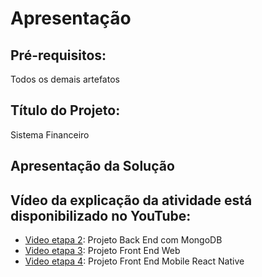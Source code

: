 # Apresentação

## Pré-requisitos:
Todos os demais artefatos

## Título do Projeto:
Sistema Financeiro

## Apresentação da Solução
## Vídeo da explicação da atividade está disponibilizado no YouTube:

- [Video etapa 2](https://youtu.be/oc-NHYFxGlI): Projeto Back End com MongoDB
- [Video etapa 3](https://youtu.be/9lc6o-Mj3PM): Projeto Front End Web
- [Video etapa 4](https://youtu.be/SIq9oDMEK_Y): Projeto Front End Mobile React Native
